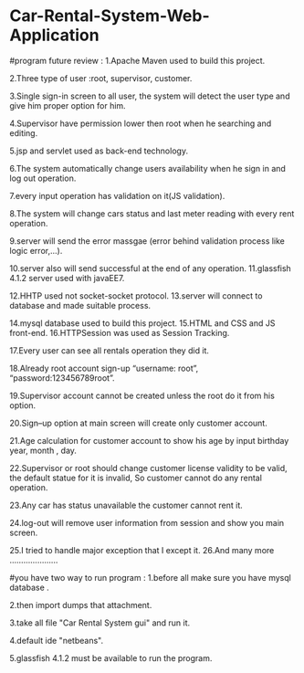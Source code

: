 # Car-Rental-System-Web-Application
#program future review :
1.Apache Maven used to build this project. 

2.Three type of user :root, supervisor, customer. 

3.Single sign-in screen to all user, the system will detect the user type and give him proper option for him. 

4.Supervisor have permission lower then root when he searching and editing.

5.jsp and servlet used as back-end technology. 

6.The system automatically change users availability when he sign in and log out operation. 

7.every input operation has validation on it(JS validation). 

8.The system will change cars status and last meter reading with every rent operation. 

9.server will send the error massgae (error behind validation process like logic error,...). 

10.server also will send successful at the end of any operation. 11.glassfish 4.1.2 server used with javaEE7. 

12.HHTP used not socket-socket protocol. 13.server will connect to database and made suitable process. 

14.mysql database used to build this project. 15.HTML and CSS and JS front-end. 16.HTTPSession was used as Session Tracking. 

17.Every user can see all rentals operation they did it.  

18.Already root account sign-up “username: root”, “password:123456789root”. 

19.Supervisor account cannot be created unless the root do it from his option. 

20.Sign–up option at main screen will create only customer account. 

21.Age calculation for customer account to show his age by input birthday year, month , day.

22.Supervisor or root should change customer license validity to be valid, the default statue for it is invalid, So customer          cannot do any rental operation.

23.Any car has status unavailable the customer cannot rent it. 

24.log-out will remove user information from session and show you main screen.

25.I tried to handle major exception that I except it. 26.And many more …………………          


#you have two way to run program : 
1.before all make sure you have mysql database . 

2.then import dumps that attachment. 

3.take all file "Car Rental System gui" and run it. 

4.default ide "netbeans".

5.glassfish 4.1.2 must be available to run the program.
